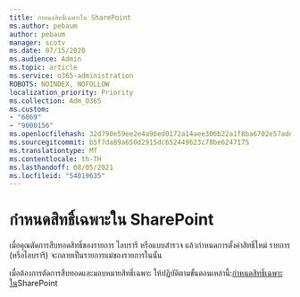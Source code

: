 ```yaml
---
title: กําหนดสิทธิ์เฉพาะใน SharePoint
ms.author: pebaum
author: pebaum
manager: scotv
ms.date: 07/15/2020
ms.audience: Admin
ms.topic: article
ms.service: o365-administration
ROBOTS: NOINDEX, NOFOLLOW
localization_priority: Priority
ms.collection: Adm_O365
ms.custom:
- "6869"
- "9000156"
ms.openlocfilehash: 32d790e59ee2e4a96ed0172a14aee306b22a1f8ba6702e57ade5357a69b46803
ms.sourcegitcommit: b5f7da89a650d2915dc652449623c78be6247175
ms.translationtype: MT
ms.contentlocale: th-TH
ms.lasthandoff: 08/05/2021
ms.locfileid: "54019635"
---
```

# <a name="assign-unique-permissions-in-sharepoint"></a>กําหนดสิทธิ์เฉพาะใน SharePoint

เมื่อคุณตัดการสืบทอดสิทธิ์ของรายการ ไลบรารี หรือแบบสํารวจ แล้วกําหนดการตั้งค่าสิทธิ์ใหม่ รายการ (หรือไลบรารี) จะกลายเป็นรายการแม่ของรายการในนั้น  

เมื่อต้องการตัดการสืบทอดและมอบหมายสิทธิ์เฉพาะ ให้ปฏิบัติตามขั้นตอนเหล่านี้:[กําหนดสิทธิ์เฉพาะใน](https://support.microsoft.com/office/customize-permissions-for-a-sharepoint-list-or-library-02d770f3-59eb-4910-a608-5f84cc297782#bkmk_break)SharePoint
